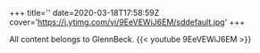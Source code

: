 +++
title=''
date=2020-03-18T17:58:59Z
cover='https://i.ytimg.com/vi/9EeVEWiJ6EM/sddefault.jpg'
+++

All content belongs to GlennBeck.
{{< youtube 9EeVEWiJ6EM >}}
